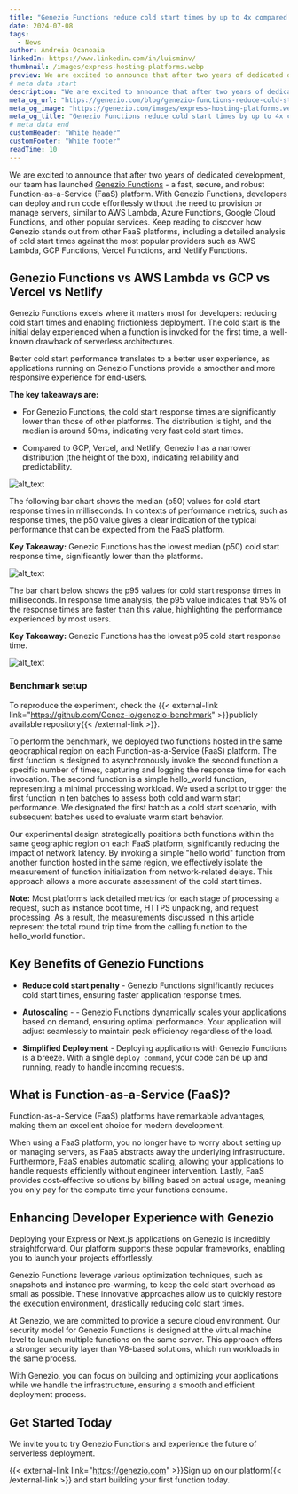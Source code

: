 ```yaml
---
title: "Genezio Functions reduce cold start times by up to 4x compared to AWS Lambda"
date: 2024-07-08
tags:
  - News
author: Andreia Ocanoaia
linkedIn: https://www.linkedin.com/in/luisminv/
thumbnail: /images/express-hosting-platforms.webp
preview: We are excited to announce that after two years of dedicated development, our team has launched Genezio Functions
# meta data start
description: "We are excited to announce that after two years of dedicated development, our team has launched Genezio Functions"
meta_og_url: "https://genezio.com/blog/genezio-functions-reduce-cold-start-times/"
meta_og_image: "https://genezio.com/images/express-hosting-platforms.webp"
meta_og_title: "Genezio Functions reduce cold start times by up to 4x compared to AWS Lambda"
# meta data end
customHeader: "White header"
customFooter: "White footer"
readTime: 10
---
```


We are excited to announce that after two years of dedicated development, our team has launched [Genezio Functions](https://genezio.com/faas) - a fast, secure, and robust Function-as-a-Service (FaaS) platform. With Genezio Functions, developers can deploy and run code effortlessly without the need to provision or manage servers, similar to AWS Lambda, Azure Functions, Google Cloud Functions, and other popular services.
Keep reading to discover how Genezio stands out from other FaaS platforms, including a detailed analysis of cold start times against the most popular providers such as AWS Lambda, GCP Functions, Vercel Functions, and Netlify Functions.

## Genezio Functions vs AWS Lambda vs GCP vs Vercel vs Netlify

Genezio Functions excels where it matters most for developers: reducing cold start times and enabling frictionless deployment. The cold start is the initial delay experienced when a function is invoked for the first time, a well-known drawback of serverless architectures.

Better cold start performance translates to a better user experience, as applications running on Genezio Functions provide a smoother and more responsive experience for end-users.

**The key takeaways are:**

- For Genezio Functions, the cold start response times are significantly lower than those of other platforms. The distribution is tight, and the median is around 50ms, indicating very fast cold start times.

- Compared to GCP, Vercel, and Netlify, Genezio has a narrower distribution (the height of the box), indicating reliability and predictability.

![alt_text](/posts/genezioFunctions1.webp)

The following bar chart shows the median (p50) values for cold start response times in milliseconds. In contexts of performance metrics, such as response times, the p50 value gives a clear indication of the typical performance that can be expected from the FaaS platform.

**Key Takeaway:** Genezio Functions has the lowest median (p50) cold start response time, significantly lower than the platforms.

![alt_text](/posts/genezioFunctions2.webp)

The bar chart below shows the p95 values for cold start response times in milliseconds. In response time analysis, the p95 value indicates that 95% of the response times are faster than this value, highlighting the performance experienced by most users.

**Key Takeaway:** Genezio Functions has the lowest p95 cold start response time.

![alt_text](/posts/genezioFunctions3.webp)

### Benchmark setup

To reproduce the experiment, check the {{< external-link link="https://github.com/Genez-io/genezio-benchmark" >}}publicly available repository{{< /external-link >}}.

To perform the benchmark, we deployed two functions hosted in the same geographical region on each Function-as-a-Service (FaaS) platform. The first function is designed to asynchronously invoke the second function a specific number of times, capturing and logging the response time for each invocation. The second function is a simple hello_world function, representing a minimal processing workload.
We used a script to trigger the first function in ten batches to assess both cold and warm start performance. We designated the first batch as a cold start scenario, with subsequent batches used to evaluate warm start behavior.

Our experimental design strategically positions both functions within the same geographic region on each FaaS platform, significantly reducing the impact of network latency. By invoking a simple "hello world" function from another function hosted in the same region, we effectively isolate the measurement of function initialization from network-related delays. This approach allows a more accurate assessment of the cold start times.

**Note:** Most platforms lack detailed metrics for each stage of processing a request, such as instance boot time, HTTPS unpacking, and request processing. As a result, the measurements discussed in this article represent the total round trip time from the calling function to the hello_world function.

## Key Benefits of Genezio Functions

- **Reduce cold start penalty** - Genezio Functions significantly reduces cold start times, ensuring faster application response times.

- **Autoscaling** - - Genezio Functions dynamically scales your applications based on demand, ensuring optimal performance. Your application will adjust seamlessly to maintain peak efficiency regardless of the load.

- **Simplified Deployment** - Deploying applications with Genezio Functions is a breeze. With a single `deploy command`, your code can be up and running, ready to handle incoming requests.

## What is Function-as-a-Service (FaaS)?

Function-as-a-Service (FaaS) platforms have remarkable advantages, making them an excellent choice for modern development.

When using a FaaS platform, you no longer have to worry about setting up or managing servers, as FaaS abstracts away the underlying infrastructure. Furthermore, FaaS enables automatic scaling, allowing your applications to handle requests efficiently without engineer intervention. Lastly, FaaS provides cost-effective solutions by billing based on actual usage, meaning you only pay for the compute time your functions consume.

## Enhancing Developer Experience with Genezio

Deploying your Express or Next.js applications on Genezio is incredibly straightforward. Our platform supports these popular frameworks, enabling you to launch your projects effortlessly.

Genezio Functions leverage various optimization techniques, such as snapshots and instance pre-warming, to keep the cold start overhead as small as possible. These innovative approaches allow us to quickly restore the execution environment, drastically reducing cold start times.

At Genezio, we are committed to provide a secure cloud environment. Our security model for Genezio Functions is designed at the virtual machine level to launch multiple functions on the same server. This approach offers a stronger security layer than V8-based solutions, which run workloads in the same process.

With Genezio, you can focus on building and optimizing your applications while we handle the infrastructure, ensuring a smooth and efficient deployment process.

## Get Started Today

We invite you to try Genezio Functions and experience the future of serverless deployment.

{{< external-link link="https://genezio.com" >}}Sign up on our platform{{< /external-link >}} and start building your first function today.
